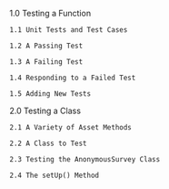 1.0 Testing a Function

	1.1 Unit Tests and Test Cases
    
    1.2 A Passing Test
    
    1.3 A Failing Test
    
    1.4 Responding to a Failed Test
    
    1.5 Adding New Tests
    
2.0 Testing a Class

	2.1 A Variety of Asset Methods
    
    2.2 A Class to Test
    
    2.3 Testing the AnonymousSurvey Class
    
    2.4 The setUp() Method
    

